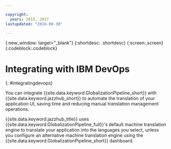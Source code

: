 ```yaml
---

copyright:
  years: 2015, 2017
lastupdated: "2016-08-30"

---
```


{:new_window: target="_blank"}
{:shortdesc: .shortdesc}
{:screen:.screen}
{:codeblock:.codeblock}

# Integrating with IBM DevOps
{: #integratingdevops}

You can integrate {{site.data.keyword.GlobalizationPipeline_short}} with {{site.data.keyword.jazzhub_short}} to automate the translation of your application UI, saving time and reducing manual translation management operations. 

{{site.data.keyword.jazzhub_title}} uses {{site.data.keyword.GlobalizationPipeline_full}}'s default machine translation engine to translate your application into the languages you select,  unless you configure an alternative machine translation engine using the {{site.data.keyword.GlobalizationPipeline_short}} dashboard.


